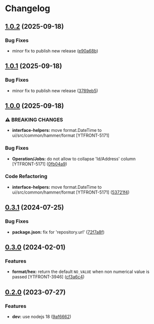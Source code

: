 # Changelog

## [1.0.2](https://github.com/ytsaurus/ytsaurus-ui/compare/interface-helpers-v1.0.1...interface-helpers-v1.0.2) (2025-09-18)


### Bug Fixes

* minor fix to publish new release ([e90a68b](https://github.com/ytsaurus/ytsaurus-ui/commit/e90a68bbb5f165acb4c9e9b0237a3978227c01f5))

## [1.0.1](https://github.com/ytsaurus/ytsaurus-ui/compare/interface-helpers-v1.0.0...interface-helpers-v1.0.1) (2025-09-18)


### Bug Fixes

* minor fix to publish new release ([3789eb5](https://github.com/ytsaurus/ytsaurus-ui/commit/3789eb57374dc4ae1e1c0a436eb743b9f2a5aae3))

## [1.0.0](https://github.com/ytsaurus/ytsaurus-ui/compare/interface-helpers-v0.3.1...interface-helpers-v1.0.0) (2025-09-18)


### ⚠ BREAKING CHANGES

* **interface-helpers:** move format.DateTime to ui/src/common/hammer/format [YTFRONT-5171]

### Bug Fixes

* **Operation/Jobs:** do not allow to collapse 'Id/Address' column [YTFRONT-5171] ([0fb04a9](https://github.com/ytsaurus/ytsaurus-ui/commit/0fb04a912c4d4a255a9efe161aa94962d920a736))


### Code Refactoring

* **interface-helpers:** move format.DateTime to ui/src/common/hammer/format [YTFRONT-5171] ([53721f4](https://github.com/ytsaurus/ytsaurus-ui/commit/53721f4c0e9c81d41070d5ebc0240e5402be0427))

## [0.3.1](https://github.com/ytsaurus/ytsaurus-ui/compare/interface-helpers-v0.3.0...interface-helpers-v0.3.1) (2024-07-25)


### Bug Fixes

* **package.json:** fix for 'repository.url' ([72f7a8f](https://github.com/ytsaurus/ytsaurus-ui/commit/72f7a8f95e295b7a267f5ef1627bb013260fbe1f))

## [0.3.0](https://github.com/ytsaurus/ytsaurus-ui/compare/interface-helpers-v0.2.0...interface-helpers-v0.3.0) (2024-02-01)


### Features

* **format/hex:** return the default `NO_VALUE` when non numerical value is passed [YTFRONT-3946] ([cf3a6c4](https://github.com/ytsaurus/ytsaurus-ui/commit/cf3a6c4f77528b00bc1f0a67b47e0504a02a23f0))

## [0.2.0](https://github.com/ytsaurus/ytsaurus-ui/compare/interface-helpers-v0.1.1...interface-helpers-v0.2.0) (2023-07-27)


### Features

* **dev:** use nodejs 18 ([9af6662](https://github.com/ytsaurus/ytsaurus-ui/commit/9af666268fd7e0c2e56317503a06edc86d792172))
